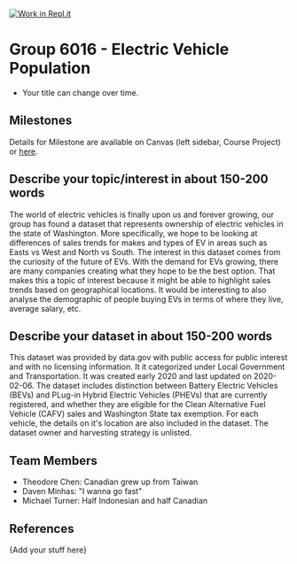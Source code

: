 [![Work in Repl.it](https://classroom.github.com/assets/work-in-replit-14baed9a392b3a25080506f3b7b6d57f295ec2978f6f33ec97e36a161684cbe9.svg)](https://classroom.github.com/online_ide?assignment_repo_id=312495&assignment_repo_type=GroupAssignmentRepo)
# Group 6016 - Electric Vehicle Population

- Your title can change over time.

## Milestones

Details for Milestone are available on Canvas (left sidebar, Course Project) or [here](https://firas.moosvi.com/courses/data301/project/milestone01.html).

## Describe your topic/interest in about 150-200 words

The world of electric vehicles is finally upon us and forever growing, our group has found a dataset that represents ownership of electric vehicles in the state of Washington. More specifically, we hope to be looking at differences of sales trends for makes and types of EV in areas such as Easts vs West and North vs South. The interest in this dataset comes from the curiosity of the future of EVs. With the demand for EVs growing, there are many companies creating what they hope to be the best option. That makes this a topic of interest because it might be able to highlight sales trends based on geographical locations. It would be interesting to also analyse the demographic of people buying EVs in terms of where they live, average salary, etc. 

## Describe your dataset in about 150-200 words

This dataset was provided by data.gov with public access for public interest and with no licensing information. It it categorized under Local Government and Transportation. It was created early 2020 and last updated on 2020-02-06. The dataset includes distinction between Battery Electric Vehicles (BEVs) and PLug-in Hybrid Electric Vehicles (PHEVs) that are currently registered, and whether they are eligible for the Clean Alternative Fuel Vehicle (CAFV) sales and Washington State tax exemption. For each vehicle, the details on it's location are also included in the dataset. The dataset owner and harvesting strategy is unlisted. 

## Team Members

- Theodore Chen: Canadian grew up from Taiwan
- Daven Minhas: "I wanna go fast"
- Michael Turner: Half Indonesian and half Canadian

## References

{Add your stuff here}
